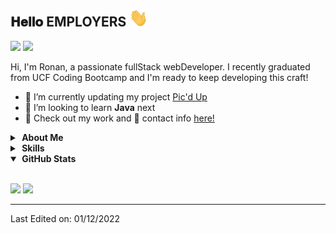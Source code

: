 <!-- ## [Ronan Galvez](https://ronan-codes.github.io/react-portfolio/#) -->
<h2> 𝐇𝐞𝐥𝐥𝐨 EMPLOYERS <img src="https://raw.githubusercontent.com/ABSphreak/ABSphreak/master/gifs/Hi.gif" width="30px"></h2>
<!-- [![LinkedIn Badge](https://img.shields.io/badge/-Ronan%20Galvez-blue?style=flat&logo=LinkedIn)](https://www.linkedin.com/in/ronan-galvez-08aaa81a8/) -->
<a href="https://www.linkedin.com/in/ronan-galvez-08aaa81a8/" target="_blank"><img src="https://img.shields.io/badge/-Ronan%20Galvez-blue?style=flat&logo=LinkedIn"/></a>
<a href="mailto:ronancodes@gmail.com"><img src="https://img.shields.io/badge/ronancodes@gmail.com-D14836?style=flat&logo=gmail&logoColor=white"/></a>
<!-- Or [![Gmail](https://img.shields.io/badge/ronancodes@gmail.com-D14836?style=flat&logo=gmail&logoColor=white)](mailto:ronancodes@gmail.com) -->

Hi, I'm Ronan, a passionate fullStack webDeveloper. I recently graduated from UCF Coding Bootcamp and I'm ready to keep developing this craft!

- 🔭 I’m currently updating my project [Pic'd Up](https://github.com/Ronan-Codes/picd-up)
- 🌱 I’m looking to learn **Java** next
- 📁 Check out my work and 💌 contact info [here!](https://ronan-codes.github.io/react-portfolio/#)

<details>
  <summary><b>&nbsp;About Me</b></summary>
  <br>
    <p align="">
        Hi, I'm Ronan, a passionate fullStack webDeveloper. I recently graduated from UCF Coding Bootcamp and I'm ready to keep developing this craft!
    </p>
    <ul align="">
      <li>🔭 I’m currently updating my project <a href="https://github.com/Ronan-Codes/picd-up" target="_blank">Pic'd Up</a></li>
      <li>🌱 I’m looking to learn <b>Java</b> next</li>
      <li>📁 Check out my work and 💌 contact info <a href="https://ronan-codes.github.io/react-portfolio/#" target="_blank">here!</a></li>
    </ul> 
</details>

<!-- ### Skills -->

<details>
  <summary><b>&nbsp;Skills</b></summary>
  <br>
    <p align="">
        Insert skills logos here... 
    </p>
</details>

<!-- ### Stats
![Anurag's GitHub stats](https://github-readme-stats.vercel.app/api?username=ronan-codes&show_icons=true&theme=city_lights)

[![Top Langs](https://github-readme-stats.vercel.app/api/top-langs/?username=ronan-codes&layout=compact&theme=city_lights)](https://github-readme-stats.vercel.app/api/top-langs/?username=ronan-codes&layout=compact&theme=city_lights)
 -->

<details open="">
  <summary><b>&nbsp;GitHub Stats</b></summary>
  <br>
    <p align="">
        <img height="150px" src="https://github-readme-stats.vercel.app/api?username=ronan-codes&show_icons=true&theme=city_lights" /> <img height="150px" src="https://github-readme-stats.vercel.app/api/top-langs/?username=ronan-codes&layout=compact&theme=city_lights" />
    </p>
</details>

-----

Last Edited on: 01/12/2022
